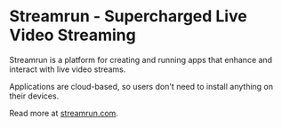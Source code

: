 # Streamrun - Super­charged Live Video Streaming
Streamrun is a platform for creating and running apps that enhance and interact with live video streams.

Applications are cloud-based, so users don't need to install anything on their devices.

Read more at [streamrun.com](https://streamrun.com).
